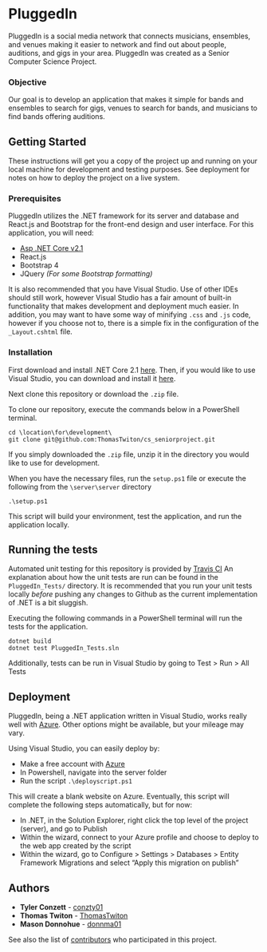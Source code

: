 # PluggedIn
PluggedIn is a social media network that connects musicians, 
ensembles, and venues making it easier to network and find 
out about people, auditions, and gigs in your area. PluggedIn
was created as a Senior Computer Science Project.


### Objective 
Our goal is to develop an application that makes it simple 
for bands and ensembles to search for gigs, venues to 
search for bands, and musicians to find bands offering 
auditions. 

## Getting Started

These instructions will get you a copy of the project up 
and running on your local machine for development and 
testing purposes. See deployment for notes on how to 
deploy the project on a live system.


### Prerequisites

PluggedIn utilizes the .NET framework for its server and
database and React.js and Bootstrap for the front-end design
and user interface. For this application, you will need:

* [Asp .NET Core v2.1](https://dotnet.microsoft.com/download/archives)
* React.js
* Bootstrap 4
* JQuery *(For some Bootstrap formatting)*

It is also recommended that you have Visual Studio. Use
of other IDEs should still work, however Visual Studio
has a fair amount of built-in functionality that makes
development and deployment much easier. In addition, you may want to 
have some way of minifying `.css` and `.js` code, however
if you choose not to, there is a simple fix in the configuration
of the `_Layout.cshtml` file.

### Installation

First download and install .NET Core 2.1 [here](https://dotnet.microsoft.com/download/archives).
Then, if you would like to use Visual Studio, you can download
and install it [here](https://visualstudio.microsoft.com/downloads/).

Next clone this repository or download the `.zip` file.

To clone our repository, execute the commands below in a PowerShell terminal.
```
cd \location\for\development\
git clone git@github.com:ThomasTwiton/cs_seniorproject.git
```

If you simply downloaded the `.zip` file, unzip it in the directory you
would like to use for development.

When you have the necessary files, run the `setup.ps1` file 
or execute the following from the `\server\server` directory
```
.\setup.ps1
```

This script will build your environment, test the application, and run
the application locally.

## Running the tests

Automated unit testing for this repository is provided by [Travis CI](https://travis-ci.org/)
An explanation about how the unit tests are run can be 
found in the `PluggedIn_Tests/` directory. It is 
recommended that you run your unit tests locally *before*
pushing any changes to Github as the current implementation
of .NET is a bit sluggish.

Executing the following commands in a PowerShell terminal will run
the tests for the application.
```
dotnet build
dotnet test PluggedIn_Tests.sln
```

Additionally, tests can be run in Visual Studio by going to Test > Run > All Tests

## Deployment

PluggedIn, being a .NET application written in Visual
Studio, works really well with 
[Azure](https://azure.microsoft.com/en-us/). Other 
options might be available, but your mileage may vary.

Using Visual Studio, you can easily deploy by:
* Make a free account with [Azure](https://azure.microsoft.com) 
* In Powershell, navigate into the server folder
* Run the script `.\deployscript.ps1`

This will create a blank website on Azure.
Eventually, this script will complete the following steps automatically, but for now:

* In .NET, in the Solution Explorer, right click the top level of the project (server), and go to Publish
* Within the wizard, connect to your Azure profile and choose to deploy to the web app created by the script
* Within the wizard, go to Configure > Settings > Databases > Entity Framework Migrations and select “Apply this migration on publish”


<!--
## Contributing

Please read [CONTRIBUTING.md](https://gist.github.com/PurpleBooth/b24679402957c63ec426) 
for details on our code of conduct, and the process 
for submitting pull requests to us.

## Versioning

We use [SemVer](http://semver.org/) for versioning. For the versions available, see the [tags on this repository](https://github.com/your/project/tags). 
-->
## Authors

* **Tyler Conzett** - [conzty01](https://github.com/conzty01)
* **Thomas Twiton** - [ThomasTwiton](https://github.com/ThomasTwiton)
* **Mason Donnohue** - [donnma01](https://github.com/donnma01)

See also the list of [contributors](https://github.com/ThomasTwiton/cs_seniorproject/graphs/contributors)
who participated in this project.
<!--
## License

This project is licensed under the MIT License - see the [LICENSE.md](LICENSE.md) file for details

## Acknowledgments

* Hat tip to anyone who's code was used
* Inspiration
* etc
-->

